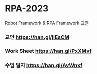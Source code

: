# RPA-2023
Robot Framework & RPA Framework 교안

### 교안		https://han.gl/jIEsCM
### Work Sheet		https://han.gl/PxXMvf


### 수업 일지   https://han.gl/AyWnxf
